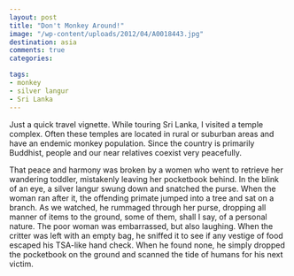 ```yaml
---
layout: post
title: "Don't Monkey Around!"
image: "/wp-content/uploads/2012/04/A0018443.jpg"
destination: asia
comments: true
categories:

tags:
- monkey
- silver langur
- Sri Lanka
---
```

Just a quick travel vignette. While touring Sri Lanka, I visited a temple complex. Often these temples are located in rural or suburban areas and have an endemic monkey population. Since the country is primarily Buddhist, people and our near relatives coexist very peacefully.

That peace and harmony was broken by a women who went to retrieve her wandering toddler, mistakenly leaving her pocketbook behind. In the blink of an eye, a silver langur swung down and snatched the purse. When the woman ran after it, the offending primate jumped into a tree and sat on a branch. As we watched, he rummaged through her purse, dropping all manner of items to the ground, some of them, shall I say, of a personal nature. The poor woman was embarrassed, but also laughing. When the critter was left with an empty bag, he sniffed it to see if any vestige of food escaped his TSA-like hand check. When he found none, he simply dropped the pocketbook on the ground and scanned the tide of humans for his next victim.